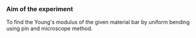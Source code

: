 ### Aim of the experiment
To find  the Young's modulus of the given material bar by uniform bending using pin and microscope method.
